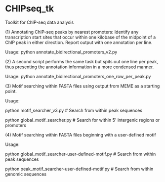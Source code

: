 CHIPseq_tk
==========

Toolkit for ChIP-seq data analysis

(1) Annotating ChIP-seq peaks by nearest promoters: Identify any transcription start sites 
that occur within one kilobase of the midpoint of a ChIP peak in either direction. 
Report output with one annotation per line. 

Usage: python annotate_bidirectional_promoters_v2.py 

(2) A second script performs the same task but spits out one line per peak, thus 
presenting the annotation information in a more condensed manner. 

Usage: python annotate_bidirectional_promoters_one_row_per_peak.py

(3) Motif searching within FASTA files using output from MEME as a starting point.

Usage: 

python motif_searcher_v3.py # Search from within peak sequences

python global_motif_searcher.py # Search for within 5' intergenic regions or promoters

(4) Motif searching within FASTA files beginning with a user-defined motif

Usage: 

python global_motif_searcher-user-defined-motif.py # Search from within peak sequences

python peak_motif_searcher-user-defined-motif.py # Search from within genomic sequences 
